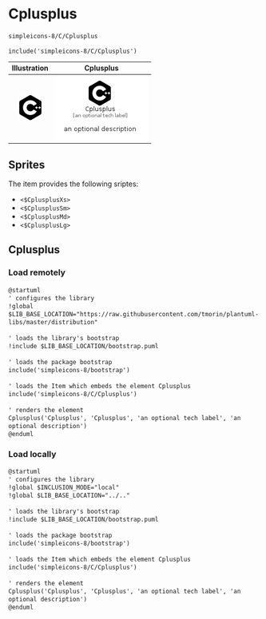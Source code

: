 # Cplusplus


```text
simpleicons-8/C/Cplusplus
```

```text
include('simpleicons-8/C/Cplusplus')
```



| Illustration | Cplusplus |
| :---: | :---: |
| ![illustration for Illustration](../../simpleicons-8/C/Cplusplus.png) | ![illustration for Cplusplus](../../simpleicons-8/C/Cplusplus.Local.png) |



## Sprites
The item provides the following sriptes:

- `<$CplusplusXs>`
- `<$CplusplusSm>`
- `<$CplusplusMd>`
- `<$CplusplusLg>`





## Cplusplus

### Load remotely
```plantuml
@startuml
' configures the library
!global $LIB_BASE_LOCATION="https://raw.githubusercontent.com/tmorin/plantuml-libs/master/distribution"

' loads the library's bootstrap
!include $LIB_BASE_LOCATION/bootstrap.puml

' loads the package bootstrap
include('simpleicons-8/bootstrap')

' loads the Item which embeds the element Cplusplus
include('simpleicons-8/C/Cplusplus')

' renders the element
Cplusplus('Cplusplus', 'Cplusplus', 'an optional tech label', 'an optional description')
@enduml
```

### Load locally
```plantuml
@startuml
' configures the library
!global $INCLUSION_MODE="local"
!global $LIB_BASE_LOCATION="../.."

' loads the library's bootstrap
!include $LIB_BASE_LOCATION/bootstrap.puml

' loads the package bootstrap
include('simpleicons-8/bootstrap')

' loads the Item which embeds the element Cplusplus
include('simpleicons-8/C/Cplusplus')

' renders the element
Cplusplus('Cplusplus', 'Cplusplus', 'an optional tech label', 'an optional description')
@enduml
```

